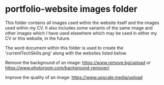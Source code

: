 # portfolio-website images folder

This folder contains all images used within the website itself and the images used within my CV. It also includes some variants of the same image and other images which I have used elsewhere which may be used in either my CV or this website, in the future.

The word document within this folder is used to create the 'currentTechSkills.png' along with the websites listed below.

Remove the background of an image: <https://www.remove.bg/upload> or <https://www.photoroom.com/background-remover/>

Improve the quality of an image: <https://www.upscale.media/upload>

